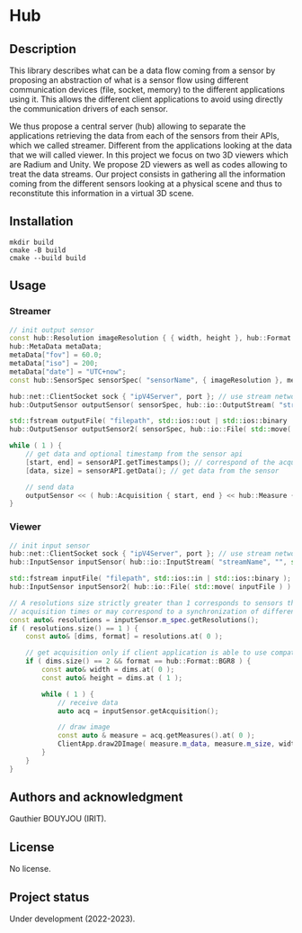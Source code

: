 # Hub

## Description
This library describes what can be a data flow coming from a sensor by proposing an abstraction of what is a sensor flow using different communication devices (file, socket, memory) to the different applications using it. This allows the different client applications to avoid using directly the communication drivers of each sensor. 

We thus propose a central server (hub) allowing to separate the applications retrieving the data from each of the sensors from their APIs, which we called streamer. Different from the applications looking at the data that we will called viewer. In this project we focus on two 3D viewers which are Radium and Unity. We propose 2D viewers as well as codes allowing to treat the data streams. Our project consists in gathering all the information coming from the different sensors looking at a physical scene and thus to reconstitute this information in a virtual 3D scene. 

## Installation
```
mkdir build
cmake -B build
cmake --build build
```

## Usage
### Streamer
```cpp
// init output sensor
const hub::Resolution imageResolution { { width, height }, hub::Format::BGR8 };
hub::MetaData metaData;
metaData["fov"] = 60.0;
metaData["iso"] = 200;
metaData["date"] = "UTC+now";
const hub::SensorSpec sensorSpec( "sensorName", { imageResolution }, metaData );

hub::net::ClientSocket sock { "ipV4Server", port }; // use stream network with running server
hub::OutputSensor outputSensor( sensorSpec, hub::io::OutputStream( "streamName", std::move ( sock ) ) );

std::fstream outputFile( "filepath", std::ios::out | std::ios::binary | std::ios::trunc ); // use file
hub::OutputSensor outputSensor2( sensorSpec, hub::io::File( std::move( outputFile ) ) );

while ( 1 ) {
    // get data and optional timestamp from the sensor api
    [start, end] = sensorAPI.getTimestamps(); // correspond of the acquisition date in microseconds
    [data, size] = sensorAPI.getData(); // get data from the sensor

    // send data
    outputSensor << ( hub::Acquisition { start, end } << hub::Measure { data, size, imageResolution } );
}
```

### Viewer
```cpp
// init input sensor
hub::net::ClientSocket sock { "ipV4Server", port }; // use stream network with running server
hub::InputSensor inputSensor( hub::io::InputStream( "streamName", "", std::move( sock ) ) );

std::fstream inputFile( "filepath", std::ios::in | std::ios::binary ); // use file
hub::InputSensor inputSensor2( hub::io::File( std::move( inputFile ) ) );

// A resolutions size strictly greater than 1 corresponds to sensors that measuring information at the same time with similar 
// acquisition times or may correspond to a synchronization of different sensor streams that is proposed by our server.
const auto& resolutions = inputSensor.m_spec.getResolutions();
if ( resolutions.size() == 1 ) {
    const auto& [dims, format] = resolutions.at( 0 );

    // get acquisition only if client application is able to use compatible data format and dimension of data.
    if ( dims.size() == 2 && format == hub::Format::BGR8 ) {
        const auto& width = dims.at( 0 );
        const auto& height = dims.at ( 1 );

        while ( 1 ) {
            // receive data
            auto acq = inputSensor.getAcquisition();

            // draw image
            const auto & measure = acq.getMeasures().at( 0 );
            ClientApp.draw2DImage( measure.m_data, measure.m_size, width, height, ClientApp.Format.BGR888 );
        }
    }
}
```

## Authors and acknowledgment
Gauthier BOUYJOU (IRIT).

## License
No license.

## Project status
Under development (2022-2023).
